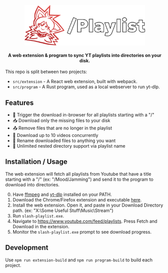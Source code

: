
<p align="center">
    <img src="./src/extension/icons/IconTitle.svg" alt="Slash Playlist Icon" height="128rem"/>
</p>
<h4 align="center">
A web extension & program to sync YT playlists into directories on your disk.
</h4>

This repo is split between two projects:

- `src/extension` - A React web extension, built with webpack.
- `src/program` - A Rust program, used as a local webserver to run yt-dlp.

## Features
- 🧩 Trigger the download in-browser for all playlists starting with a "/"
- 📥 Download only the missing files to your disk
- 📤 Remove files that are no longer in the playlist
- 🚅 Download up to 10 videos concurrently
- 📛 Rename downloaded files to anything you want
- 📁 Unlimited nested directory support via playlist name

## Installation / Usage
The web extension will fetch all playlists from Youtube that have a title starting with a "/" (ex: "/Mood/Jamming") and send it to the program to download into directories.

0. Have [ffmpeg](https://ffmpeg.org/) and [yt-dlp](https://github.com/yt-dlp/yt-dlp) installed on your PATH.
1. Download the Chrome/Firefox extension and executable [here](https://github.com/Sukadia/Slash-Playlist/releases/latest).
2. Install the web extension. Open it, and paste in your Download Directory path. (ex: "X:\Some Useful Stuff\Music\Stream")
3. Run `slash-playlist.exe`.
4. Navigate to https://www.youtube.com/feed/playlists. Press Fetch and Download in the extension.
5. Monitor the `slash-playlist.exe` prompt to see download progress.

## Development
Use `npm run extension-build` and `npm run program-build` to build each project.